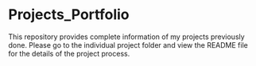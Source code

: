 # Projects_Portfolio

This repository provides complete information of my projects previously done. Please go to the individual project folder and view the README file for the details of the project process.
<br/>
<br/>


